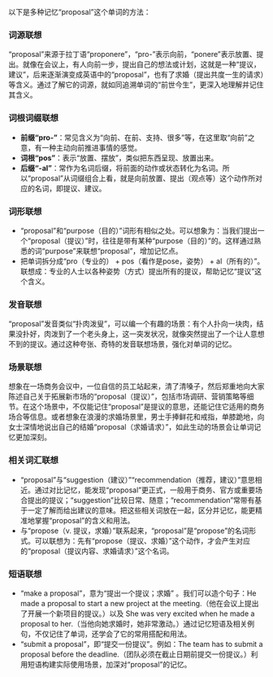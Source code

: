 以下是多种记忆“proposal”这个单词的方法：

### 词源联想
“proposal”来源于拉丁语“proponere”，“pro-”表示向前，“ponere”表示放置、提出。就像在会议上，有人向前一步，提出自己的想法或计划，这就是一种“提议，建议”，后来逐渐演变成英语中的“proposal”，也有了求婚（提出共度一生的请求）等含义。通过了解它的词源，就如同追溯单词的“前世今生”，更深入地理解并记住其含义。

### 词根词缀联想
 - **前缀“pro-”**：常见含义为“向前、在前、支持、很多”等，在这里取“向前”之意，有一种主动向前推进事情的感觉。
 - **词根“pos”**：表示“放置、摆放”，类似把东西呈现、放置出来。
 - **后缀“-al”**：常作为名词后缀，将前面的动作或状态转化为名词。所以“proposal”从词缀组合上看，就是向前放置、提出（观点等）这个动作所对应的名词，即提议、建议。

### 词形联想
 - “proposal”和“purpose（目的）”词形有相似之处。可以想象为：当我们提出一个“proposal（提议）”时，往往是带有某种“purpose（目的）”的。这样通过熟悉的词“purpose”来联想“proposal”，增加记忆点。
 - 把单词拆分成“pro（专业的） + pos（看作是pose，姿势） + al（所有的）”。联想成：专业的人士以各种姿势（方式）提出所有的提议，帮助记忆“提议”这个含义。

### 发音联想
“proposal”发音类似“扑肉泼叟”，可以编一个有趣的场景：有个人扑向一块肉，结果没扑好，肉泼到了一个老头身上，这一突发状况，就像突然提出了一个让人意想不到的提议。通过这种夸张、奇特的发音联想场景，强化对单词的记忆。

### 场景联想
想象在一场商务会议中，一位自信的员工站起来，清了清嗓子，然后郑重地向大家陈述自己关于拓展新市场的“proposal（提议）”，包括市场调研、营销策略等细节。在这个场景中，不仅能记住“proposal”是提议的意思，还能记住它适用的商务场合等信息。或者想象在浪漫的求婚场景里，男士手捧鲜花和戒指，单膝跪地，向女士深情地说出自己的结婚“proposal（求婚请求）”，如此生动的场景会让单词记忆更加深刻。

### 相关词汇联想
 - “proposal”与“suggestion（建议）”“recommendation（推荐，建议）”意思相近。通过对比记忆，能发现“proposal”更正式，一般用于商务、官方或重要场合提出的提议；“suggestion”比较日常、随意；“recommendation”常带有基于一定了解而给出建议的意味。把这些相关词放在一起，区分并记忆，能更精准地掌握“proposal”的含义和用法。
 - 与“propose（v. 提议，求婚）”联系起来，“proposal”是“propose”的名词形式。可以联想为：先有“propose（提议、求婚）”这个动作，才会产生对应的“proposal（提议内容、求婚请求）”这个名词。

### 短语联想
 - “make a proposal”，意为“提出一个提议；求婚” 。我们可以造个句子：He made a proposal to start a new project at the meeting.（他在会议上提出了开展一个新项目的提议。）以及 She was very excited when he made a proposal to her.（当他向她求婚时，她非常激动。）通过记忆短语及相关例句，不仅记住了单词，还学会了它的常用搭配和用法。
 - “submit a proposal”，即“提交一份提议”。例如：The team has to submit a proposal before the deadline.（团队必须在截止日期前提交一份提议。）利用短语构建实际使用场景，加深对“proposal”的记忆。 